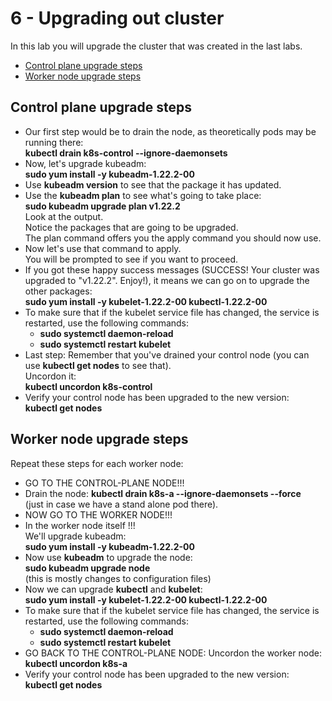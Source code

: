 # 6 - Upgrading out cluster

In this lab you will upgrade the cluster that was created in the last labs.

- [Control plane upgrade steps](#Control-plane-upgrade-steps)
- [Worker node upgrade steps](#Worker-node-upgrade-steps)

## Control plane upgrade steps

- Our first step would be to drain the node, as theoretically pods may be running there:  
**kubectl drain k8s-control --ignore-daemonsets**
- Now, let's upgrade kubeadm:  
**sudo yum install -y kubeadm-1.22.2-00**
- Use **kubeadm version** to see that the package it has updated.
- Use the **kubeadm plan** to see what's going to take place:  
**sudo kubeadm upgrade plan v1.22.2**  
Look at the output.  
Notice the packages that are going to be upgraded.  
The plan command offers you the apply command you should now use.
- Now let's use that command to apply.  
You will be prompted to see if you want to proceed.
- If you got these happy success messages (SUCCESS! Your cluster was upgraded to "v1.22.2". Enjoy!), it means we can go on to upgrade the other packages:   
**sudo yum install -y kubelet-1.22.2-00 kubectl-1.22.2-00**
- To make sure that if the kubelet service file has changed, the service is restarted, use the following commands:  
  - **sudo systemctl daemon-reload** 
  - **sudo systemctl restart kubelet**
- Last step:
Remember that you've drained your control node (you can use **kubectl get nodes** to see that).  
Uncordon it:  
**kubectl uncordon k8s-control**  
- Verify your control node has been upgraded to the new version:  
**kubectl get nodes**  

## Worker node upgrade steps

Repeat these steps for each worker node:
- GO TO THE CONTROL-PLANE NODE!!!
- Drain the node:
**kubectl drain k8s-a --ignore-daemonsets --force**  
(just in case we have a stand alone pod there).
- NOW GO TO THE WORKER NODE!!!
- In the worker node itself !!!  
We'll upgrade kubeadm:  
**sudo yum install -y  kubeadm-1.22.2-00**
- Now use **kubeadm** to upgrade the node:  
**sudo kubeadm upgrade node**  
(this is mostly changes to configuration files)  
- Now we can upgrade **kubectl** and **kubelet**:  
**sudo yum install -y kubelet-1.22.2-00 kubectl-1.22.2-00**
- To make sure that if the kubelet service file has changed, the service is restarted, use the following commands:  
  - **sudo systemctl daemon-reload** 
  - **sudo systemctl restart kubelet**
- GO BACK TO THE CONTROL-PLANE NODE:
Uncordon the worker node:  
**kubectl uncordon k8s-a**  
- Verify your control node has been upgraded to the new version:  
**kubectl get nodes**  